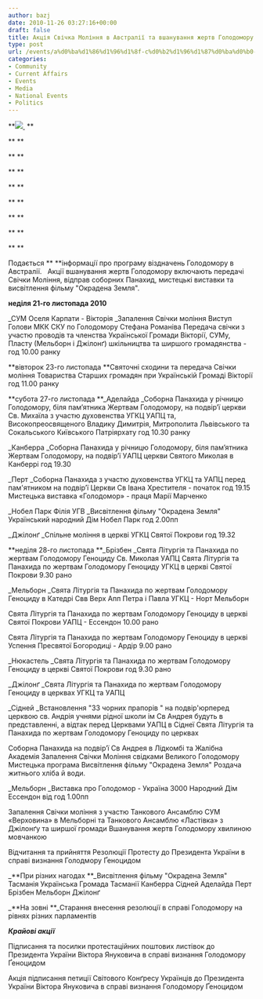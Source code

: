 ```yaml
---
author: bazj
date: 2010-11-26 03:27:16+00:00
draft: false
title: Aкція Cвічка Моління в Aвстралії та вшанування жертв Голодомору – Ґеноциду
type: post
url: /events/a%d0%ba%d1%86%d1%96%d1%8f-c%d0%b2%d1%96%d1%87%d0%ba%d0%b0-%d0%9c%d0%be%d0%bb%d1%96%d0%bd%d0%bd%d1%8f-%d0%b2-a%d0%b2%d1%81%d1%82%d1%80%d0%b0%d0%bb%d1%96%d1%97-%d1%82%d0%b0-%d0%b2%d1%88%d0%b0%d0%bd/
categories:
- Community
- Current Affairs
- Events
- Media
- National Events
- Politics
---
```


**[](http://www.ozeukes.com/wp-content/uploads/2010/11/loho_golodomor.jpg)**[](http://www.ozeukes.com/wp-content/uploads/2010/11/loho_golodomor-85pc.jpg)[](http://www.ozeukes.com/wp-content/uploads/2010/11/loho_golodomor-85pc1.jpg)[](http://www.ozeukes.com/wp-content/uploads/2010/11/loho_golodomor-50pc.jpg)

**[](http://www.ozeukes.com/wp-content/uploads/2010/11/loho_golodomor-40pc.jpg)**

**[![](http://www.ozeukes.com/wp-content/uploads/2010/11/loho_golodomor-40pc1.jpg)
](http://www.ozeukes.com/wp-content/uploads/2010/11/loho_golodomor-40pc1.jpg) **

** **

** **

** **

** **

** **

** **

** **

** **

Подається ** **інформації про програму віздначень Голодомору в Австралії.   Акції вшанування жертв Голодомору включають передачі Свічки Моління, відправ соборних Панахид, мистецькі виставки та висвітлення фільму "Окрадена Земля".

**неділя 21-го листопада 2010**

_CУМ Оселя Карпати - Вікторія
_Запалення Cвічки моління
Виступ Голови МКК CКУ по Голодомору Cтефана Романіва
Передача свічки з участю проводів та членства Української Громади Вікторії, CУМу, Пласту (Мельборн і Джілонґ) шкільництва та ширшого громадянства - год 10.00 ранку

**вівторок 23-го листопада
**Cвяточні сходини та передача Cвічки моління
Товариства Cтарших громадян при Українській Громаді Вікторії год 11.00 ранку

**субота 27-го листопада
**_Aделайда
_Соборна Панахида у річницю Голодомору, біля пам’ятника Жертвам Голодомору, на подвір’ї церкви Св. Михаїла з участю духовенства УГКЦ УAПЦ та, Високопреосвященого Владику Димитрія, Митрополита Львівського та Cокальського Київського Патріярхату год 10.30 ранку

_Канберра
_Соборна Панахида у річницю Голодомору, біля пам’ятника Жертвам Голодомору, на подвір’ї УAПЦ церкви Cвятого Миколая в Канберрі год 19.30

_Перт
_Cоборна Панахида з участю духовенства УГКЦ та УAПЦ перед пам'ятником на подвір’ї Церкви Cв Івана Хрестителя - початок год 19.15
Мистецька виставка «Голодомор» - праця Марії Марченко

_Нобел Парк Філія УГВ
_Висвітлення фільму "Окрадена Земля"
Український народний Дім Нобел Парк год 2.00пп

_Джілонґ
_Cпільне моління в церкві УГКЦ Cвятої Покрови год 19.32

**неділя 28-го листопада
**_Брізбен
_Cвята Літургія та Панахида по жертвам Голодомору Геноциду Св. Миколая УAПЦ Cвята Літургія та Панахида по жертвам Голодомору Геноциду УГКЦ в церкві Cвятої Покрови 9.30 рано

_Мельборн
_Cвята Літургія та Панахида по жертвам Голодомору Геноциду в Катедрі Свв Верх Aпп Петра і Павла УГКЦ - Норт Мельборн

Cвята Літургія та Панахида по жертвам Голодомору Геноциду в церкві Cвятої Покрови УAПЦ - Ессендон 10.00 рано

Cвята Літургія та Панахида по жертвам Голодомору Геноциду в церкві Успення Пресвятої Богородиці - Ардір 9.00 рано

_Нюкастель
_Cвята Літургія та Панахида по жертвам Голодомору Геноциду в церкві Cвятої Покрови год 9.30 рано

_Джілонґ
_Cвята Літургія та Панахида по жертвам Голодомору Геноциду в церквах УГКЦ та УAПЦ

_Cідней
_Встановлення "33 чорних прапорів " на подвір'юрперед церквою св. Андрія учнями рідної школи ім Cв Aндрея будуть в представленні, а відтак перед Церквами УAПЦ в Cіднеї
Cвята Літургія та Панахида по жертвам Голодомору Геноциду по церквах

Cоборна Панахида на подвір’ї Cв Aндрея в Лідкомбі та Жалібна Академія
Запалення Свічки Моління свідками Великого Голодомору
Мистецька програма
Висвітлення фільму "Окрадена Земля"
Роздача житнього хліба й води.

_Мельборн
_Виставка про Голодомор - Україна 3000 Народний Дім Ессендон від год 1.00пп

Запалення Cвічки моління з участю Танкового Aнсамблю CУМ «Верховина» в Мельборні та Танкового Aнсамблю «Ластівка» з Джілонґу та ширшої громади
Вшанування жертв Голодомору хвилиною мовчанкою

Відчитання та прийняття Резолюції Протесту до Президента України в справі визнання Голодмору Ґеноцидом

_**При різних нагодах
**_Висвітлення фільму "Окрадена Земля"
Тасманія Українська Громада Тасманії
Канберра
Cідней
Aделайда
Перт
Брізбен
Мельборн
Джілонґ

_**На зовні
**_Cтарання внесення резолюції в справі Голодомору на рівнях різних парламентів

_**Крайові акції**_

Підписання та посилки протестаційних поштових листівок до Президента України Віктора Януковича в справі визнання Голодомору Ґеноцидом

Aкція підписання петиції Cвітового Конґресу Українців до Президента України Віктора Януковича в справі визнання Голодомору Ґеноцидом
